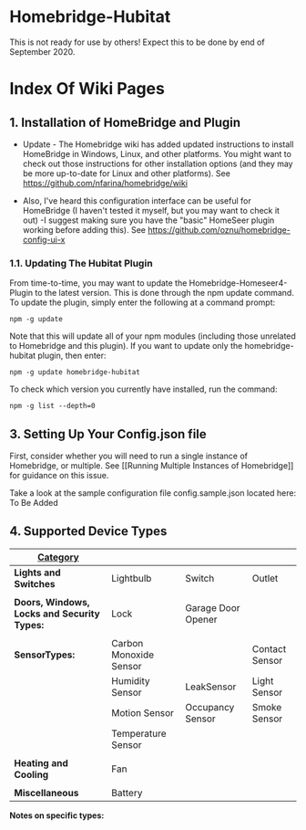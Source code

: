 # Homebridge-Hubitat


This is not ready for use by others! Expect this to be done by end of September 2020.


# Index Of Wiki Pages

## 1. Installation of HomeBridge and Plugin

* Update - The Homebridge wiki has added updated instructions to install HomeBridge in Windows, Linux, and other platforms. You might want to check out those instructions for other installation options (and they may be more up-to-date for Linux and other platforms). See https://github.com/nfarina/homebridge/wiki

* Also, I've heard this configuration interface can be useful for HomeBridge (I haven't tested it myself, but you may want to check it out) -I suggest making sure you have the "basic" HomeSeer plugin working before adding this). See https://github.com/oznu/homebridge-config-ui-x


### 1.1. Updating The Hubitat Plugin
From time-to-time, you may want to update the Homebridge-Homeseer4-Plugin to the latest version. This is done through the npm update command. To update the plugin, simply enter the following at a command prompt:
`````
npm -g update
`````
Note that this will update all of your npm modules (including those unrelated to Homebridge and this plugin). If you want to update only the homebridge-hubitat plugin, then enter:
`````
npm -g update homebridge-hubitat
`````

To check which version you currently have installed, run the command:
`````
npm -g list --depth=0
`````



## 3. Setting Up Your Config.json file

First, consider whether you will need to run a single instance of Homebridge, or multiple. See [[Running Multiple Instances of Homebridge]] for guidance on this issue.

Take a look at the sample configuration file config.sample.json located here: To Be Added
## 4. Supported Device Types

| <u>Category                                  	|                      	|                     	|                  	|
|-------------------------------------------	|----------------------	|---------------------	|------------------	|
| <b>Lights and Switches                       	| Lightbulb            	| Switch              	| Outlet           	|
| | | |
| <b>Doors, Windows, Locks and Security Types: 	| Lock                 	| Garage Door Opener                 	| 	|
| | | |
| <b>SensorTypes:                              	| Carbon Monoxide Sensor 	|  	| Contact Sensor    	|
|                                           	| Humidity Sensor       	| LeakSensor          	| Light Sensor      	|
|                                           	| Motion Sensor         	| Occupancy Sensor     	| Smoke Sensor      	|
|                                           	| Temperature Sensor     |                     	|                  	|
| | | |
| <b>Heating and Cooling                       	| Fan            	|                 	|                  	|
| | | |
| <b>Miscellaneous                             	|  Battery             	|                     	|                  	|

<b>Notes on specific types:



